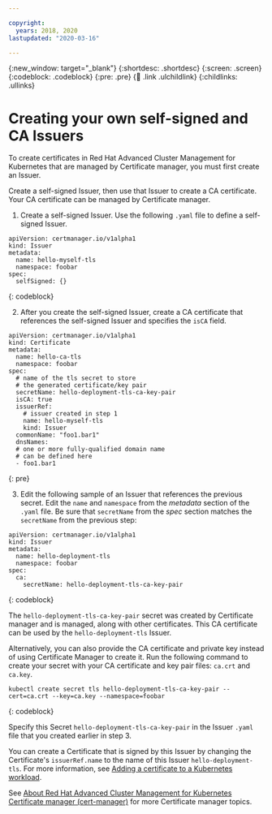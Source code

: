 ```yaml
---

copyright:
  years: 2018, 2020
lastupdated: "2020-03-16"

---
```


{:new_window: target="_blank"}
{:shortdesc: .shortdesc}
{:screen: .screen}
{:codeblock: .codeblock}
{:pre: .pre}
{:child: .link .ulchildlink}
{:childlinks: .ullinks}


# Creating your own self-signed and CA Issuers

To create certificates in Red Hat Advanced Cluster Management for Kubernetes that are managed by Certificate manager, you must first create an Issuer.

Create a self-signed Issuer, then use that Issuer to create a CA certificate. Your CA certificate can be managed by Certificate manager.

1. Create a self-signed Issuer. Use the following `.yaml` file to define a self-signed Issuer.

  ```
  apiVersion: certmanager.io/v1alpha1
  kind: Issuer
  metadata:
    name: hello-myself-tls
    namespace: foobar
  spec:
    selfSigned: {}
  ```
  {: codeblock}

2. After you create the self-signed Issuer, create a CA certificate that references the self-signed Issuer and specifies the `isCA` field.

  ```
  apiVersion: certmanager.io/v1alpha1
  kind: Certificate
  metadata:
    name: hello-ca-tls
    namespace: foobar
  spec:
    # name of the tls secret to store
    # the generated certificate/key pair
    secretName: hello-deployment-tls-ca-key-pair
    isCA: true
    issuerRef:
      # issuer created in step 1
      name: hello-myself-tls
      kind: Issuer
    commonName: "foo1.bar1"
    dnsNames:
    # one or more fully-qualified domain name
    # can be defined here
    - foo1.bar1
  ```
  {: pre}

3. Edit the following sample of an Issuer that references the previous secret. Edit the `name` and `namespace` from the _metadata_ section of the `.yaml` file. Be sure that `secretName` from the _spec_ section matches the `secretName` from the previous step:

  ```
  apiVersion: certmanager.io/v1alpha1
  kind: Issuer
  metadata:
    name: hello-deployment-tls
    namespace: foobar
  spec:
    ca:
      secretName: hello-deployment-tls-ca-key-pair
  ```
  {: codeblock}

The `hello-deployment-tls-ca-key-pair` secret was created by Certificate manager and is managed, along with other certificates. This CA certificate can be used by the `hello-deployment-tls` Issuer.

Alternatively, you can also provide the CA certificate and private key instead of using Certificate Manager to create it. Run the following command to create your secret with your CA certificate and key pair files: `ca.crt` and `ca.key`.

```
kubectl create secret tls hello-deployment-tls-ca-key-pair --cert=ca.crt --key=ca.key --namespace=foobar
```
{: codeblock}

Specify this Secret `hello-deployment-tls-ca-key-pair` in the Issuer `.yaml` file that you created earlier in step 3.

You can create a Certificate that is signed by this Issuer by changing the Certificate's `issuerRef.name` to the name of this Issuer `hello-deployment-tls`. For more information, see [Adding a certificate to a Kubernetes workload](create_cert.md#adding_workload).

See [About Red Hat Advanced Cluster Management for Kubernetes Certificate manager (cert-manager)](cert_manager.md) for more Certificate manager topics.

